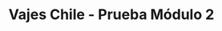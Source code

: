 <div align="center">
  <h1 align="center">
    Vajes Chile - Prueba Módulo 2
    <br />
    <br />
  </h1>
</div>
